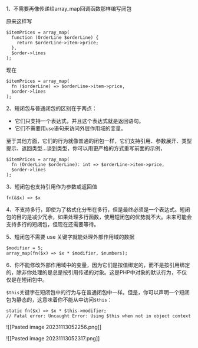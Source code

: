 1、不需要再像传递给array_map回调函数那样编写闭包

原来这样写
```
$itemPrices = array_map(
  function (OrderLine $orderLine) {
    return $orderLine->item->price;
  },
  $order->lines
);

```

现在
```
$itemPrices = array_map(
  fn ($orderLine) => $orderLine->item->price,
  $order->lines
);

```

2、短闭包与普通闭包的区别在于两点：

- 它们只支持一个表达式，并且这个表达式就是返回语句。
-  它们不需要用`use`语句来访问外层作用域的变量。

至于其他方面，它们的行为就像普通的闭包一样，它们支持引用、参数展开、类型提示、返回类型...谈到类型，你可以用更严格的方式重写前面的示例，

```
$itemPrices = array_map(
  fn (OrderLine $orderLine): int => $orderLine->item->price,
  $order->lines
);

```

3、短闭包也支持引用作为参数或返回值

```
fn(&$x) => $x

```

4、不支持多行，即使为了格式化分布在多行，但是最终必须是一个表达式。短闭包的目的是减少冗余，如果处理多行函数，使用短闭包的优势就不大。未来可能会支持多行的短闭包，但现在还需要等待。

5、短闭包不需要 use 关键字就能处理外部作用域的数据

```
$modifier = 5;
array_map(fn($x) => $x * $modifier, $numbers);

```

6、你不能修改外部作用域中的变量，因为它们是按值绑定的，而不是按引用绑定的，除非你处理的是总是按引用传递的对象。这是PHP中对象的默认行为，不仅仅是在短闭包中。

`$this`关键字在短闭包中的行为与在普通闭包中一样。但是，你可以声明一个短闭包为静态的，这意味着你不能从中访问`$this`：

```
static fn($x) => $x * $this->modifier;
// Fatal error: Uncaught Error: Using $this when not in object context

```

![[Pasted image 20231113052256.png]]

![[Pasted image 20231113052317.png]]

